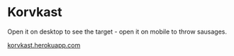 # Korvkast

Open it on desktop to see the target - open it on mobile to throw sausages.

[korvkast.herokuapp.com](https://korvkast.herokuapp.com)
